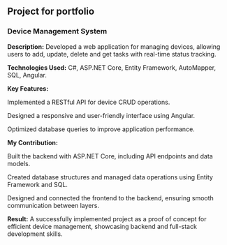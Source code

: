 ## **Project for portfolio**

### **Device Management System**

**Description:** Developed a web application for managing devices, allowing users to add, update, delete and get tasks with real-time status tracking.

**Technologies Used:** C#, ASP.NET Core, Entity Framework, AutoMapper, SQL, Angular.

**Key Features:**

Implemented a RESTful API for device CRUD operations.

Designed a responsive and user-friendly interface using Angular.

Optimized database queries to improve application performance.


**My Contribution:**

Built the backend with ASP.NET Core, including API endpoints and data models.

Created database structures and managed data operations using Entity Framework and SQL.

Designed and connected the frontend to the backend, ensuring smooth communication between layers.


**Result:** A successfully implemented project as a proof of concept for efficient device management, showcasing backend and full-stack development skills.
